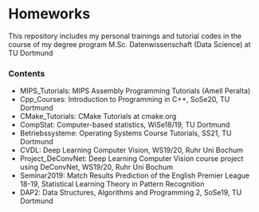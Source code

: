 # Homeworks
This repository includes my personal trainings and tutorial codes in the course of my degree program M.Sc. Datenwissenschaft (Data Science) at TU Dortmund

### Contents
<!--Modern C++ Course For CV (Uni Bonn, 2020)-->
* MIPS_Tutorials: MIPS Assembly Programming Tutorials (Amell Peralta)
* Cpp_Courses: Introduction to Programming in C++, SoSe20, TU Dortmund
* CMake_Tutorials: CMake Tutorials at cmake.org
* CompStat: Computer-based statistics, WiSe18/19, TU Dortmund
* Betriebssysteme: Operating Systems Course Tutorials, SS21, TU Dortmund
* CVDL: Deep Learning Computer Vision, WS19/20, Ruhr Uni Bochum
* Project_DeConvNet: Deep Learning Computer Vision course project using DeConvNet, WS19/20, Ruhr Uni Bochum
* Seminar2019: Match Results Prediction of the English Premier League 18-19, Statistical Learning Theory in Pattern Recognition
* DAP2: Data Structures, Algorithms and Programming 2, SoSe19, TU Dortmund
